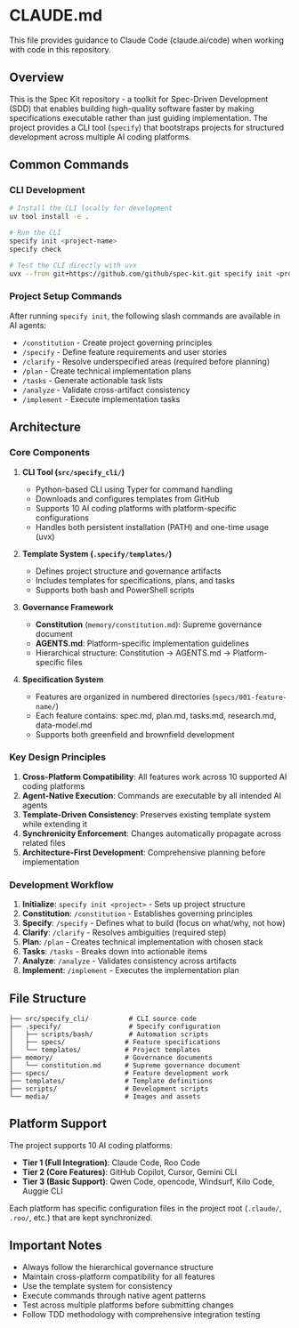 # CLAUDE.md

This file provides guidance to Claude Code (claude.ai/code) when working with code in this repository.

## Overview

This is the Spec Kit repository - a toolkit for Spec-Driven Development (SDD) that enables building high-quality software faster by making specifications executable rather than just guiding implementation. The project provides a CLI tool (`specify`) that bootstraps projects for structured development across multiple AI coding platforms.

## Common Commands

### CLI Development
```bash
# Install the CLI locally for development
uv tool install -e .

# Run the CLI
specify init <project-name>
specify check

# Test the CLI directly with uvx
uvx --from git+https://github.com/github/spec-kit.git specify init <project-name>
```

### Project Setup Commands
After running `specify init`, the following slash commands are available in AI agents:
- `/constitution` - Create project governing principles
- `/specify` - Define feature requirements and user stories
- `/clarify` - Resolve underspecified areas (required before planning)
- `/plan` - Create technical implementation plans
- `/tasks` - Generate actionable task lists
- `/analyze` - Validate cross-artifact consistency
- `/implement` - Execute implementation tasks

## Architecture

### Core Components

1. **CLI Tool (`src/specify_cli/`)**
   - Python-based CLI using Typer for command handling
   - Downloads and configures templates from GitHub
   - Supports 10 AI coding platforms with platform-specific configurations
   - Handles both persistent installation (PATH) and one-time usage (uvx)

2. **Template System (`.specify/templates/`)**
   - Defines project structure and governance artifacts
   - Includes templates for specifications, plans, and tasks
   - Supports both bash and PowerShell scripts

3. **Governance Framework**
   - **Constitution** (`memory/constitution.md`): Supreme governance document
   - **AGENTS.md**: Platform-specific implementation guidelines
   - Hierarchical structure: Constitution → AGENTS.md → Platform-specific files

4. **Specification System**
   - Features are organized in numbered directories (`specs/001-feature-name/`)
   - Each feature contains: spec.md, plan.md, tasks.md, research.md, data-model.md
   - Supports both greenfield and brownfield development

### Key Design Principles

1. **Cross-Platform Compatibility**: All features work across 10 supported AI coding platforms
2. **Agent-Native Execution**: Commands are executable by all intended AI agents
3. **Template-Driven Consistency**: Preserves existing template system while extending it
4. **Synchronicity Enforcement**: Changes automatically propagate across related files
5. **Architecture-First Development**: Comprehensive planning before implementation

### Development Workflow

1. **Initialize**: `specify init <project>` - Sets up project structure
2. **Constitution**: `/constitution` - Establishes governing principles
3. **Specify**: `/specify` - Defines what to build (focus on what/why, not how)
4. **Clarify**: `/clarify` - Resolves ambiguities (required step)
5. **Plan**: `/plan` - Creates technical implementation with chosen stack
6. **Tasks**: `/tasks` - Breaks down into actionable items
7. **Analyze**: `/analyze` - Validates consistency across artifacts
8. **Implement**: `/implement` - Executes the implementation plan

## File Structure

```
├── src/specify_cli/          # CLI source code
├── .specify/                 # Specify configuration
│   ├── scripts/bash/         # Automation scripts
│   ├── specs/               # Feature specifications
│   └── templates/           # Project templates
├── memory/                  # Governance documents
│   └── constitution.md      # Supreme governance document
├── specs/                   # Feature development work
├── templates/               # Template definitions
├── scripts/                 # Development scripts
└── media/                   # Images and assets
```

## Platform Support

The project supports 10 AI coding platforms:
- **Tier 1 (Full Integration)**: Claude Code, Roo Code
- **Tier 2 (Core Features)**: GitHub Copilot, Cursor, Gemini CLI
- **Tier 3 (Basic Support)**: Qwen Code, opencode, Windsurf, Kilo Code, Auggie CLI

Each platform has specific configuration files in the project root (`.claude/`, `.roo/`, etc.) that are kept synchronized.

## Important Notes

- Always follow the hierarchical governance structure
- Maintain cross-platform compatibility for all features
- Use the template system for consistency
- Execute commands through native agent patterns
- Test across multiple platforms before submitting changes
- Follow TDD methodology with comprehensive integration testing